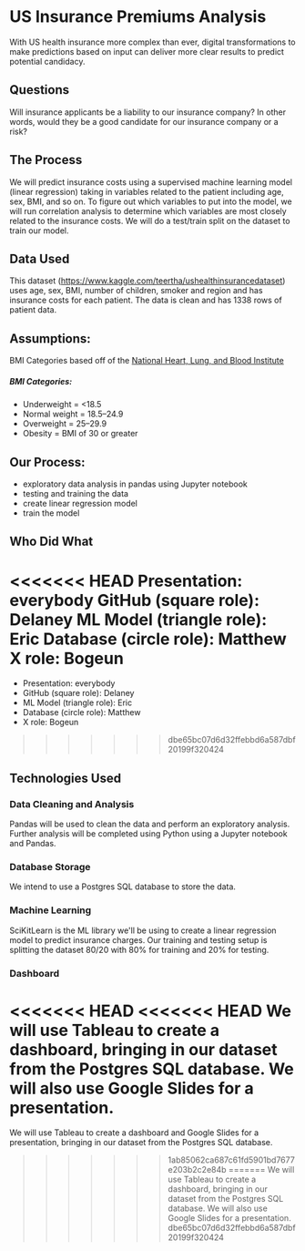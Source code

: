 # US Insurance Premiums Analysis
With US health insurance more complex than ever, digital transformations to make predictions based on input can deliver more clear results to predict potential candidacy. 

## Questions 
Will insurance applicants be a liability to our insurance company? In other words, would they be a good candidate for our insurance company or a risk? 

## The Process
We will predict insurance costs using a supervised machine learning model (linear regression) taking in variables related to the patient including age, sex, BMI, and so on. To figure out which variables to put into the model, we will run correlation analysis to determine which variables are most closely related to the insurance costs. We will do a test/train split on the dataset to train our model.

## Data Used
This dataset (https://www.kaggle.com/teertha/ushealthinsurancedataset) uses age, sex, BMI, number of children, smoker and region and has insurance costs for each patient. The data is clean and has 1338 rows of patient data.

## Assumptions: 
BMI Categories based off of the [National Heart, Lung, and Blood Institute](https://www.nhlbi.nih.gov/health/educational/lose_wt/BMI/bmicalc.htm)

##### BMI Categories:
- Underweight = <18.5
- Normal weight = 18.5–24.9
- Overweight = 25–29.9
- Obesity = BMI of 30 or greater

## Our Process:
- exploratory data analysis in pandas using Jupyter notebook
- testing and training the data
- create linear regression model
- train the model

## Who Did What

<<<<<<< HEAD
Presentation: everybody
GitHub (square role): Delaney
ML Model (triangle role): Eric
Database (circle role): Matthew
X role: Bogeun
=======
- Presentation: everybody
- GitHub (square role): Delaney
- ML Model (triangle role): Eric
- Database (circle role): Matthew
- X role: Bogeun
>>>>>>> dbe65bc07d6d32ffebbd6a587dbf20199f320424

## Technologies Used

### Data Cleaning and Analysis

Pandas will be used to clean the data and perform an exploratory analysis. Further analysis will be completed using Python using a Jupyter notebook and Pandas.

### Database Storage

We intend to use a Postgres SQL database to store the data.

### Machine Learning

SciKitLearn is the ML library we'll be using to create a linear regression model to predict insurance charges. Our training and testing setup is splitting the dataset 80/20 with 80% for training and 20% for testing.

### Dashboard

<<<<<<< HEAD
<<<<<<< HEAD
We will use Tableau to create a dashboard, bringing in our dataset from the Postgres SQL database. We will also use Google Slides for a presentation.
=======
We will use Tableau to create a dashboard and Google Slides for a presentation, bringing in our dataset from the Postgres SQL database.
>>>>>>> 1ab85062ca687c61fd5901bd7677e203b2c2e84b
=======
We will use Tableau to create a dashboard, bringing in our dataset from the Postgres SQL database. We will also use Google Slides for a presentation.
>>>>>>> dbe65bc07d6d32ffebbd6a587dbf20199f320424
